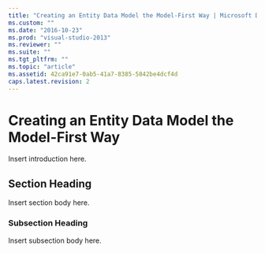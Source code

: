 ```yaml
---
title: "Creating an Entity Data Model the Model-First Way | Microsoft Docs"
ms.custom: ""
ms.date: "2016-10-23"
ms.prod: "visual-studio-2013"
ms.reviewer: ""
ms.suite: ""
ms.tgt_pltfrm: ""
ms.topic: "article"
ms.assetid: 42ca91e7-0ab5-41a7-8385-5842be4dcf4d
caps.latest.revision: 2
---
```

# Creating an Entity Data Model the Model-First Way
Insert introduction here.  
  
## Section Heading  
 Insert section body here.  
  
### Subsection Heading  
 Insert subsection body here.